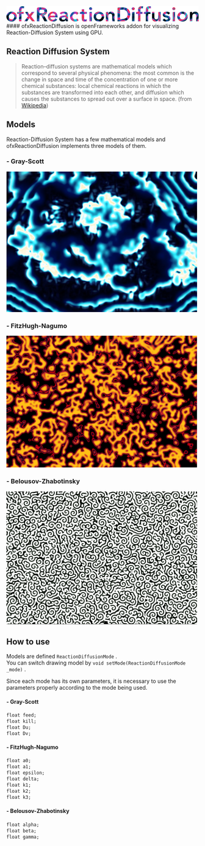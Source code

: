 <img src="https://github.com/Ma-tsu-ne/ofxReactionDiffusion/blob/master/thumbnails/header.png" width="700">
#### ofxReactionDiffusion is openFrameworks addon for visualizing Reaction-Diffusion System using GPU.

## Reaction Diffusion System
> Reaction–diffusion systems are mathematical models which correspond to several physical phenomena: the most common is the change in space and time of the concentration of one or more chemical substances: local chemical reactions in which the substances are transformed into each other, and diffusion which causes the substances to spread out over a surface in space.
> (from [Wikipedia](https://en.wikipedia.org/wiki/Reaction%E2%80%93diffusion_system))

## Models
Reaction-Diffusion System has a few mathematical models and ofxReactionDiffusion implements three models of them.

### - Gray-Scott
<img src="https://github.com/Ma-tsu-ne/ofxReactionDiffusion/blob/master/thumbnails/gs.jpg" width="500">

### - FitzHugh-Nagumo
<img src="https://github.com/Ma-tsu-ne/ofxReactionDiffusion/blob/master/thumbnails/fhn.jpg" width="500">

### - Belousov-Zhabotinsky
<img src="https://github.com/Ma-tsu-ne/ofxReactionDiffusion/blob/master/thumbnails/bz.jpg" width="500">

## How to use
Models are defined `ReactionDiffusionMode` .  
You can switch drawing model by `void setMode(ReactionDiffusionMode _mode)` .

Since each mode has its own parameters, it is necessary to use the parameters properly according to the mode being used.
#### - Gray-Scott
```
float feed;
float kill;
float Du;
float Dv;
```
#### - FitzHugh-Nagumo
```
float a0;
float a1;
float epsilon;
float delta;
float k1;
float k2;
float k3;
```
#### - Belousov-Zhabotinsky
```
float alpha;
float beta;
float gamma;
```
